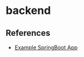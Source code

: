 # backend

## References
- [Example SpringBoot App](https://github.com/priyank333/sample-app/blob/master/Dockerfile)